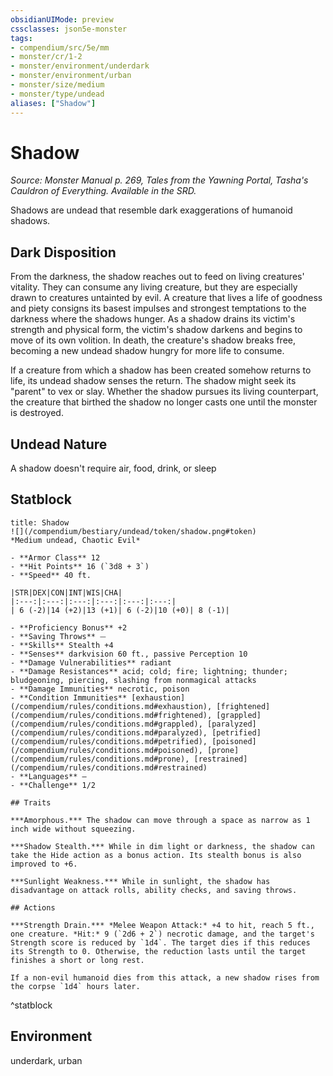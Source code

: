```yaml
---
obsidianUIMode: preview
cssclasses: json5e-monster
tags:
- compendium/src/5e/mm
- monster/cr/1-2
- monster/environment/underdark
- monster/environment/urban
- monster/size/medium
- monster/type/undead
aliases: ["Shadow"]
---
```

# Shadow
*Source: Monster Manual p. 269, Tales from the Yawning Portal, Tasha's Cauldron of Everything. Available in the SRD.*  

Shadows are undead that resemble dark exaggerations of humanoid shadows.

## Dark Disposition

From the darkness, the shadow reaches out to feed on living creatures' vitality. They can consume any living creature, but they are especially drawn to creatures untainted by evil. A creature that lives a life of goodness and piety consigns its basest impulses and strongest temptations to the darkness where the shadows hunger. As a shadow drains its victim's strength and physical form, the victim's shadow darkens and begins to move of its own volition. In death, the creature's shadow breaks free, becoming a new undead shadow hungry for more life to consume.

If a creature from which a shadow has been created somehow returns to life, its undead shadow senses the return. The shadow might seek its "parent" to vex or slay. Whether the shadow pursues its living counterpart, the creature that birthed the shadow no longer casts one until the monster is destroyed.

## Undead Nature

A shadow doesn't require air, food, drink, or sleep

## Statblock

```ad-statblock
title: Shadow
![](/compendium/bestiary/undead/token/shadow.png#token)
*Medium undead, Chaotic Evil*

- **Armor Class** 12 
- **Hit Points** 16 (`3d8 + 3`)
- **Speed** 40 ft.

|STR|DEX|CON|INT|WIS|CHA|
|:---:|:---:|:---:|:---:|:---:|:---:|
| 6 (-2)|14 (+2)|13 (+1)| 6 (-2)|10 (+0)| 8 (-1)|

- **Proficiency Bonus** +2
- **Saving Throws** ⏤
- **Skills** Stealth +4
- **Senses** darkvision 60 ft., passive Perception 10
- **Damage Vulnerabilities** radiant
- **Damage Resistances** acid; cold; fire; lightning; thunder; bludgeoning, piercing, slashing from nonmagical attacks
- **Damage Immunities** necrotic, poison
- **Condition Immunities** [exhaustion](/compendium/rules/conditions.md#exhaustion), [frightened](/compendium/rules/conditions.md#frightened), [grappled](/compendium/rules/conditions.md#grappled), [paralyzed](/compendium/rules/conditions.md#paralyzed), [petrified](/compendium/rules/conditions.md#petrified), [poisoned](/compendium/rules/conditions.md#poisoned), [prone](/compendium/rules/conditions.md#prone), [restrained](/compendium/rules/conditions.md#restrained)
- **Languages** —
- **Challenge** 1/2

## Traits

***Amorphous.*** The shadow can move through a space as narrow as 1 inch wide without squeezing.

***Shadow Stealth.*** While in dim light or darkness, the shadow can take the Hide action as a bonus action. Its stealth bonus is also improved to +6.

***Sunlight Weakness.*** While in sunlight, the shadow has disadvantage on attack rolls, ability checks, and saving throws.

## Actions

***Strength Drain.*** *Melee Weapon Attack:* +4 to hit, reach 5 ft., one creature. *Hit:* 9 (`2d6 + 2`) necrotic damage, and the target's Strength score is reduced by `1d4`. The target dies if this reduces its Strength to 0. Otherwise, the reduction lasts until the target finishes a short or long rest.

If a non-evil humanoid dies from this attack, a new shadow rises from the corpse `1d4` hours later.
```
^statblock

## Environment

underdark, urban